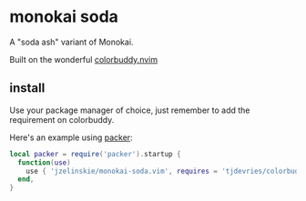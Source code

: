 # monokai soda

A "soda ash" variant of Monokai.

Built on the wonderful [colorbuddy.nvim]

[colorbuddy.nvim]: https://github.com/tjdevries/colorbuddy.nvim

## install

Use your package manager of choice, just remember to add the requirement on colorbuddy.

Here's an example using [packer]:

[packer]: https://github.com/wbthomason/packer.nvim

```lua
local packer = require('packer').startup {
  function(use)
    use { 'jzelinskie/monokai-soda.vim', requires = 'tjdevries/colorbuddy.vim' }
  end,
}
```
